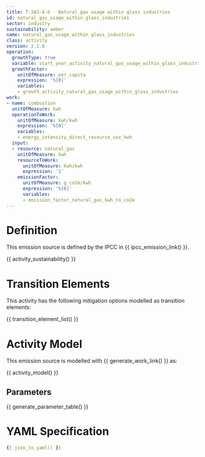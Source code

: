 ```yaml
---
title: T-2A3-A-6 - Natural gas usage within glass industries
id: natural_gas_usage_within_glass_industries
sector: industry
sustainability: amber
name: natural_gas_usage_within_glass_industries
class: activity
version: 2.1.0
operation:
  growthType: true
  variable: start_year_activity_natural_gas_usage_within_glass_industries
  growthFactor:
    unitOfMeasure: per_capita
    expression: '%[0]'
    variables:
    - growth_activity_natural_gas_usage_within_glass_industries
work:
- name: combustion
  unitOfMeasure: kwh
  operationToWork:
    unitOfMeasure: kwh/kwh
    expression: '%[0]'
    variables:
    - energy_intensity_direct_resource_use_kwh
  input:
  - resource: natural_gas
    unitOfMeasure: kwh
    resourceToWork:
      unitOfMeasure: kwh/kwh
      expression: '1'
    emissionFactor:
      unitOfMeasure: g_co2e/kwh
      expression: '%[0]'
      variables:
      - emission_factor_natural_gas_kwh_to_co2e
---
```

# Definition
This emission source is defined by the IPCC in {{ ipcc_emission_link() }}.


{{ activity_sustainability() }}

# Transition Elements

This activity has the following mitigation options modelled as transition elements:

{{ transition_element_list() }}

# Activity Model
This emission source is modelled with {{ generate_work_link() }} as:

{{ activity_model() }}

## Parameters

{{ generate_parameter_table() }}

# YAML Specification

```yaml
{{ json_to_yaml() }}
```
